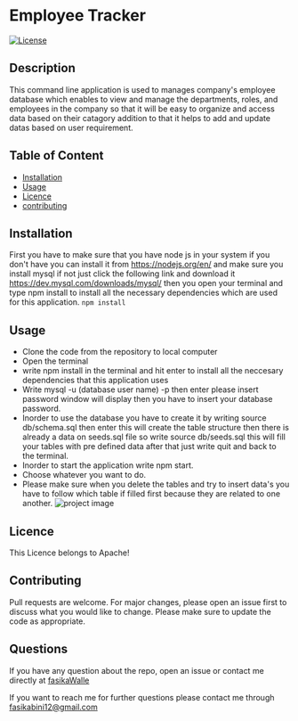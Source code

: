 
# Employee Tracker
[![License](https://img.shields.io/badge/License-Apache%202.0-yellow.svg)](https://opensource.org/licenses/Apache-2.0)
## Description

This command line application is used to manages company's employee database which enables to view and manage the departments, roles, and employees in the company so that it will be easy to organize and access data based on their catagory addition to that it helps to add and update datas based on user requirement. 
## Table of Content
* [Installation](#Installation)
* [Usage](#Usage)
* [Licence](#Licence)
* [contributing](#contributing)


## Installation
First you have to make sure that you have node js in your system if you don't have you can install it from https://nodejs.org/en/  and make sure you install mysql if not just click the following link and download it https://dev.mysql.com/downloads/mysql/ then you open your terminal and type npm install to install all the necessary dependencies which are used for this application.
```npm install```  
## Usage
- Clone the code from the repository to local computer
- Open the terminal
- write npm install in the terminal and hit enter to install all the neccesary dependencies that this application uses
- Write mysql -u (database user name) -p then enter please insert password window will display then you have to insert your database password.
- Inorder to use the database you have to create it by writing source db/schema.sql then enter this will create the table structure then there is already a data on seeds.sql file so write source db/seeds.sql this will fill your tables with pre defined data after that just write quit and back to the terminal.
- Inorder to start the application write npm start.
- Choose whatever you want to do.
- Please make sure when you delete the tables and try to insert data's you have to follow which table if filled first because they are related to one another. 
![project image](./Assets/images/employee-tracker.png)


 ## Licence
This Licence belongs to Apache!

## Contributing
Pull requests are welcome. For major changes, please open an issue first to discuss what you would like to change. Please make sure to update the code as appropriate.

## Questions
If you have any question about the repo, open an issue or contact me directly at [fasikaWalle](https://github.com/fasikaWalle/)

If you want to reach me for further questions please contact me through fasikabini12@gmail.com
    